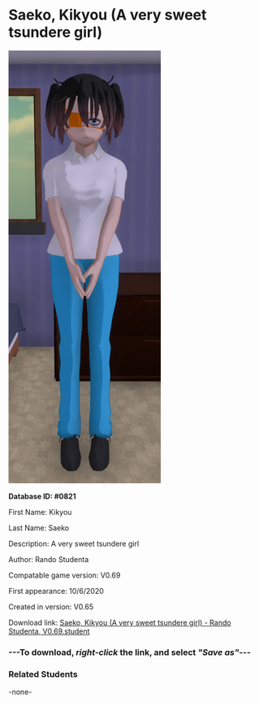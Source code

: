 # Saeko, Kikyou (A very sweet tsundere girl)

<img src="../../Files/Images/Saeko, Kikyou (A very sweet tsundere girl).png" title="Saeko, Kikyou (A very sweet tsundere girl) - Rando Studenta, V0.69">

**Database ID: #0821**

First Name: Kikyou

Last Name: Saeko

Description: A very sweet tsundere girl

Author: Rando Studenta

Compatable game version: V0.69

First appearance: 10/6/2020

Created in version: V0.65

Download link: <a href="https://raw.githubusercontent.com/Arbiter1223/Daigaku-Gurashi-Custom-Students/master/Files/Student%20Files/Saeko%2C%20Kikyou%20(A%20very%20sweet%20tsundere%20girl)%20-%20Rando%20Studenta%2C%20V0.69.student">Saeko, Kikyou (A very sweet tsundere girl) - Rando Studenta, V0.69.student</a>

### ---**To download, _right-click_ the link, and select _"Save as"_**---

### Related Students

-none-
